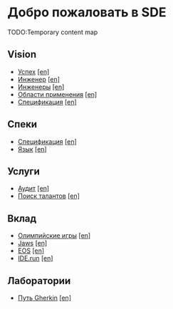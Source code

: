 # Добро пожаловать в SDE

TODO:Temporary content map

## Vision
* [Успех](/ru/vision/success) [[en]](/vision/success)
* [Инженер](/ru/vision/engineer) [[en]](/vision/engineer)
* [Инженеры](/ru/vision/engineers) [[en]](/vision/engineers)
* [Области применения](/ru/vision/domains) [[en]](/vision/domains)
* [Спецификация](/ru/vision/specification) [[en]](/vision/specification)

## Спеки
* [Спецификация](/ru/specs) [[en]](/specs)
* [Язык](/ru/specs/language) [[en]](/specs/language)

## Услуги
* [Аудит](/ru/services/audit) [[en]](/services/audit)
* [Поиск талантов](/ru/services/talent-hunt) [[en]](/services/talent-hunt)

## Вклад
* [Олимпийские игры](/ru/contribute/olympic-games) [[en]](/contribute/olympic-games)
* [Jaws](/ru/contribute/jaws) [[en]](/contribute/jaws)
* [EOS](/ru/contribute/eos) [[en]](/contribute/eos)
* [IDE.run](/ru/contribute/ide) [[en]](/contribute/ide)

## Лаборатории
* [Путь Gherkin](/ru/labs/gherkin-way) [[en]](/labs/gherkin-way)
